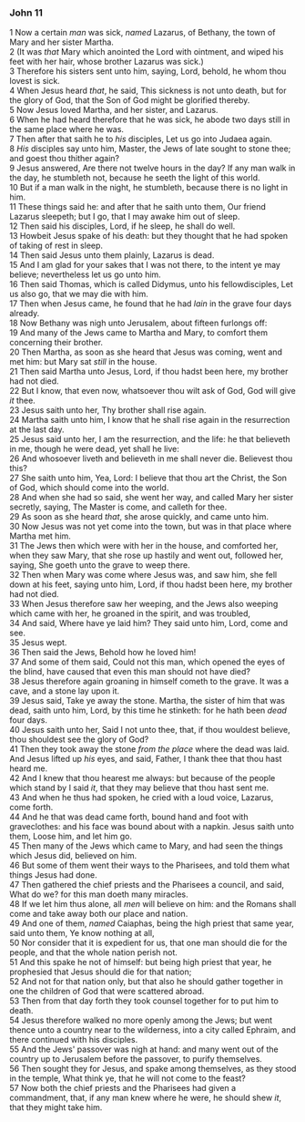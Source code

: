 ### John 11

1 Now a certain *man* was sick, *named* Lazarus, of Bethany, the town of Mary and her sister Martha.  
2 (It was *that* Mary which anointed the Lord with ointment, and wiped his feet with her hair, whose brother Lazarus was sick.)  
3 Therefore his sisters sent unto him, saying, Lord, behold, he whom thou lovest is sick.  
4 When Jesus heard *that*, he said, This sickness is not unto death, but for the glory of God, that the Son of God might be glorified thereby.  
5 Now Jesus loved Martha, and her sister, and Lazarus.  
6 When he had heard therefore that he was sick, he abode two days still in the same place where he was.  
7 Then after that saith he to *his* disciples, Let us go into Judaea again.  
8 *His* disciples say unto him, Master, the Jews of late sought to stone thee; and goest thou thither again?  
9 Jesus answered, Are there not twelve hours in the day? If any man walk in the day, he stumbleth not, because he seeth the light of this world.  
10 But if a man walk in the night, he stumbleth, because there is no light in him.  
11 These things said he: and after that he saith unto them, Our friend Lazarus sleepeth; but I go, that I may awake him out of sleep.  
12 Then said his disciples, Lord, if he sleep, he shall do well.  
13 Howbeit Jesus spake of his death: but they thought that he had spoken of taking of rest in sleep.  
14 Then said Jesus unto them plainly, Lazarus is dead.  
15 And I am glad for your sakes that I was not there, to the intent ye may believe; nevertheless let us go unto him.  
16 Then said Thomas, which is called Didymus, unto his fellowdisciples, Let us also go, that we may die with him.  
17 Then when Jesus came, he found that he had *lain* in the grave four days already.  
18 Now Bethany was nigh unto Jerusalem, about fifteen furlongs off:  
19 And many of the Jews came to Martha and Mary, to comfort them concerning their brother.  
20 Then Martha, as soon as she heard that Jesus was coming, went and met him: but Mary sat *still* in the house.  
21 Then said Martha unto Jesus, Lord, if thou hadst been here, my brother had not died.  
22 But I know, that even now, whatsoever thou wilt ask of God, God will give *it* thee.  
23 Jesus saith unto her, Thy brother shall rise again.  
24 Martha saith unto him, I know that he shall rise again in the resurrection at the last day.  
25 Jesus said unto her, I am the resurrection, and the life: he that believeth in me, though he were dead, yet shall he live:  
26 And whosoever liveth and believeth in me shall never die. Believest thou this?  
27 She saith unto him, Yea, Lord: I believe that thou art the Christ, the Son of God, which should come into the world.  
28 And when she had so said, she went her way, and called Mary her sister secretly, saying, The Master is come, and calleth for thee.  
29 As soon as she heard *that*, she arose quickly, and came unto him.  
30 Now Jesus was not yet come into the town, but was in that place where Martha met him.  
31 The Jews then which were with her in the house, and comforted her, when they saw Mary, that she rose up hastily and went out, followed her, saying, She goeth unto the grave to weep there.  
32 Then when Mary was come where Jesus was, and saw him, she fell down at his feet, saying unto him, Lord, if thou hadst been here, my brother had not died.  
33 When Jesus therefore saw her weeping, and the Jews also weeping which came with her, he groaned in the spirit, and was troubled,  
34 And said, Where have ye laid him? They said unto him, Lord, come and see.  
35 Jesus wept.  
36 Then said the Jews, Behold how he loved him!  
37 And some of them said, Could not this man, which opened the eyes of the blind, have caused that even this man should not have died?  
38 Jesus therefore again groaning in himself cometh to the grave. It was a cave, and a stone lay upon it.  
39 Jesus said, Take ye away the stone. Martha, the sister of him that was dead, saith unto him, Lord, by this time he stinketh: for he hath been *dead* four days.  
40 Jesus saith unto her, Said I not unto thee, that, if thou wouldest believe, thou shouldest see the glory of God?  
41 Then they took away the stone *from the place* where the dead was laid. And Jesus lifted up *his* eyes, and said, Father, I thank thee that thou hast heard me.  
42 And I knew that thou hearest me always: but because of the people which stand by I said *it*, that they may believe that thou hast sent me.  
43 And when he thus had spoken, he cried with a loud voice, Lazarus, come forth.  
44 And he that was dead came forth, bound hand and foot with graveclothes: and his face was bound about with a napkin. Jesus saith unto them, Loose him, and let him go.  
45 Then many of the Jews which came to Mary, and had seen the things which Jesus did, believed on him.  
46 But some of them went their ways to the Pharisees, and told them what things Jesus had done.  
47 Then gathered the chief priests and the Pharisees a council, and said, What do we? for this man doeth many miracles.  
48 If we let him thus alone, all *men* will believe on him: and the Romans shall come and take away both our place and nation.  
49 And one of them, *named* Caiaphas, being the high priest that same year, said unto them, Ye know nothing at all,  
50 Nor consider that it is expedient for us, that one man should die for the people, and that the whole nation perish not.  
51 And this spake he not of himself: but being high priest that year, he prophesied that Jesus should die for that nation;  
52 And not for that nation only, but that also he should gather together in one the children of God that were scattered abroad.  
53 Then from that day forth they took counsel together for to put him to death.  
54 Jesus therefore walked no more openly among the Jews; but went thence unto a country near to the wilderness, into a city called Ephraim, and there continued with his disciples.  
55 And the Jews' passover was nigh at hand: and many went out of the country up to Jerusalem before the passover, to purify themselves.  
56 Then sought they for Jesus, and spake among themselves, as they stood in the temple, What think ye, that he will not come to the feast?  
57 Now both the chief priests and the Pharisees had given a commandment, that, if any man knew where he were, he should shew *it*, that they might take him.  
